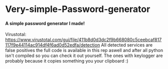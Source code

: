 # Very-simple-Password-generator
 #### A simple password generator I made!
 
 Virustotal: https://www.virustotal.com/gui/file/411b8d0d3dc2f9b668080c5ceebcaf817117f9e44114ac914df4f6ad0d52edfa/detection
 All detected services are false positives the full code is available in this rep aswell and after all python isn't compiled so you can check it out yourself. The ones with keylogger are probably because it copies something you your clipboard :)
